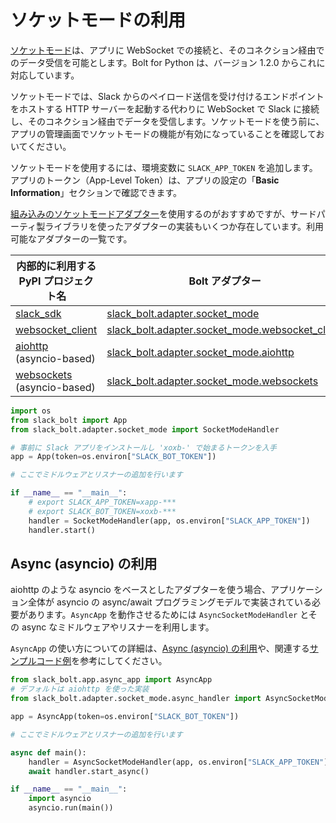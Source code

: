 # ソケットモードの利用

[ソケットモード](/apis/events-api/using-socket-mode)は、アプリに WebSocket での接続と、そのコネクション経由でのデータ受信を可能とします。Bolt for Python は、バージョン 1.2.0 からこれに対応しています。

ソケットモードでは、Slack からのペイロード送信を受け付けるエンドポイントをホストする HTTP サーバーを起動する代わりに WebSocket で Slack に接続し、そのコネクション経由でデータを受信します。ソケットモードを使う前に、アプリの管理画面でソケットモードの機能が有効になっていることを確認しておいてください。

ソケットモードを使用するには、環境変数に `SLACK_APP_TOKEN` を追加します。アプリのトークン（App-Level Token）は、アプリの設定の「**Basic Information**」セクションで確認できます。 

[組み込みのソケットモードアダプター](https://github.com/slackapi/bolt-python/tree/main/slack_bolt/adapter/socket_mode/builtin)を使用するのがおすすめですが、サードパーティ製ライブラリを使ったアダプターの実装もいくつか存在しています。利用可能なアダプターの一覧です。

|内部的に利用する PyPI プロジェクト名|Bolt アダプター|
|-|-|
|[slack_sdk](https://pypi.org/project/slack-sdk/)|[slack_bolt.adapter.socket_mode](https://github.com/slackapi/bolt-python/tree/main/slack_bolt/adapter/socket_mode/builtin)|
|[websocket_client](https://pypi.org/project/websocket_client/)|[slack_bolt.adapter.socket_mode.websocket_client](https://github.com/slackapi/bolt-python/tree/main/slack_bolt/adapter/socket_mode/websocket_client)|
|[aiohttp](https://pypi.org/project/aiohttp/) (asyncio-based)|[slack_bolt.adapter.socket_mode.aiohttp](https://github.com/slackapi/bolt-python/tree/main/slack_bolt/adapter/socket_mode/aiohttp)|
|[websockets](https://pypi.org/project/websockets/) (asyncio-based)|[slack_bolt.adapter.socket_mode.websockets](https://github.com/slackapi/bolt-python/tree/main/slack_bolt/adapter/socket_mode/websockets)|

```python
import os
from slack_bolt import App
from slack_bolt.adapter.socket_mode import SocketModeHandler

# 事前に Slack アプリをインストールし 'xoxb-' で始まるトークンを入手
app = App(token=os.environ["SLACK_BOT_TOKEN"])

# ここでミドルウェアとリスナーの追加を行います

if __name__ == "__main__":
    # export SLACK_APP_TOKEN=xapp-***
    # export SLACK_BOT_TOKEN=xoxb-***
    handler = SocketModeHandler(app, os.environ["SLACK_APP_TOKEN"])
    handler.start()
```

## Async (asyncio) の利用

aiohttp のような asyncio をベースとしたアダプターを使う場合、アプリケーション全体が asyncio の async/await プログラミングモデルで実装されている必要があります。`AsyncApp` を動作させるためには `AsyncSocketModeHandler` とその async なミドルウェアやリスナーを利用します。

`AsyncApp` の使い方についての詳細は、[Async (asyncio) の利用](/bolt-python/concepts/async)や、関連する[サンプルコード例](https://github.com/slackapi/bolt-python/tree/main/examples)を参考にしてください。

```python
from slack_bolt.app.async_app import AsyncApp
# デフォルトは aiohttp を使った実装
from slack_bolt.adapter.socket_mode.async_handler import AsyncSocketModeHandler

app = AsyncApp(token=os.environ["SLACK_BOT_TOKEN"])

# ここでミドルウェアとリスナーの追加を行います

async def main():
    handler = AsyncSocketModeHandler(app, os.environ["SLACK_APP_TOKEN"])
    await handler.start_async()

if __name__ == "__main__":
    import asyncio
    asyncio.run(main())
```